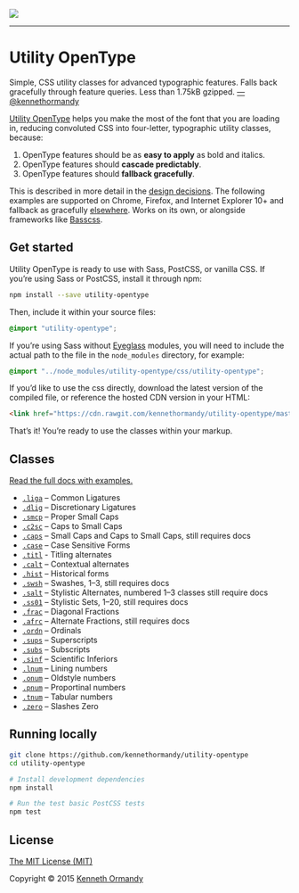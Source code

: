 [![](http://utility-opentype.kennethormandy.com/media/og-image.gif)](http://utility-opentype.kennethormandy.com)

***

# Utility OpenType

Simple, CSS utility classes for advanced typographic features. Falls back gracefully through feature queries. Less than 1.75kB gzipped. [—@kennethormandy](https://twitter.com/kennethormandy)

[Utility OpenType](http://utility-opentype.kennethormandy.com) helps you make the most of the font that you are loading in, reducing convoluted <abbr class="caps"><span class="caps">CSS</span></abbr> into four-letter, typographic utility classes, because:

1.  OpenType features should be as **easy to apply** as bold and italics.
2.  OpenType features should **cascade predictably**.
3.  OpenType features should **fallback gracefully**.

This is described in more detail in the [design decisions](http://utility-opentype.kennethormandy.com/#design-decisions). The following examples are supported on Chrome, Firefox, and Internet Explorer 10+ and fallback as gracefully [elsewhere](http://utility-opentype.kennethormandy.com/#browser-support). Works on its own, or alongside frameworks like [Basscss](http://basscss.com).

## Get started

Utility OpenType is ready to use with Sass, PostCSS, or vanilla CSS. If you’re using Sass or PostCSS, install it through npm:

```sh
npm install --save utility-opentype
```

Then, include it within your source files:

```scss
@import "utility-opentype";
```

If you’re using Sass without [Eyeglass](https://github.com/sass-eyeglass/eyeglass) modules, you will need to include the actual path to the file in the `node_modules` directory, for example:

```scss
@import "../node_modules/utility-opentype/css/utility-opentype";
```

If you’d like to use the css directly, download the latest version of the compiled file, or reference the hosted CDN version in your HTML:

```html
<link href="https://cdn.rawgit.com/kennethormandy/utility-opentype/master/css/utility-opentype.min.css" rel="stylesheet">
```

That’s it! You’re ready to use the classes within your markup.

## Classes

[Read the full docs with examples.](http://utility-opentype.kennethormandy.com)

- [`.liga`](http://utility-opentype.kennethormandy.com/#liga) – Common Ligatures
- [`.dlig`](http://utility-opentype.kennethormandy.com/#dlig) – Discretionary Ligatures
- [`.smcp`](http://utility-opentype.kennethormandy.com/#smcp) – Proper Small Caps
- [`.c2sc`](http://utility-opentype.kennethormandy.com/#c2sc) – Caps to Small Caps
- [`.caps`](http://utility-opentype.kennethormandy.com/#caps) – Small Caps and Caps to Small Caps, still requires docs
- [`.case`](http://utility-opentype.kennethormandy.com/#case) – Case Sensitive Forms
- [`.titl`](http://utility-opentype.kennethormandy.com/#titl) - Titling alternates
- [`.calt`](http://utility-opentype.kennethormandy.com/#calt) – Contextual alternates
- [`.hist`](http://utility-opentype.kennethormandy.com/#hist) – Historical forms
- [`.swsh`](http://utility-opentype.kennethormandy.com/#swsh) – Swashes, 1–3, still requires docs
- [`.salt`](http://utility-opentype.kennethormandy.com/#salt) – Stylistic Alternates, numbered 1–3 classes still require docs
- [`.ss01`](http://utility-opentype.kennethormandy.com/#ss01) – Stylistic Sets, 1–20, still requires docs
- [`.frac`](http://utility-opentype.kennethormandy.com/#frac) – Diagonal Fractions
- [`.afrc`](http://utility-opentype.kennethormandy.com/#afrc) – Alternate Fractions, still requires docs
- [`.ordn`](http://utility-opentype.kennethormandy.com/#ordn) – Ordinals
- [`.sups`](http://utility-opentype.kennethormandy.com/#sups) – Superscripts
- [`.subs`](http://utility-opentype.kennethormandy.com/#subs) – Subscripts
- [`.sinf`](http://utility-opentype.kennethormandy.com/#sinf) – Scientific Inferiors
- [`.lnum`](http://utility-opentype.kennethormandy.com/#lnum) – Lining numbers
- [`.onum`](http://utility-opentype.kennethormandy.com/#onum) – Oldstyle numbers
- [`.pnum`](http://utility-opentype.kennethormandy.com/#pnum) – Proportinal numbers
- [`.tnum`](http://utility-opentype.kennethormandy.com/#tnum) – Tabular numbers
- [`.zero`](http://utility-opentype.kennethormandy.com/#zero) – Slashes Zero

## Running locally

```sh
git clone https://github.com/kennethormandy/utility-opentype
cd utility-opentype

# Install development dependencies
npm install

# Run the test basic PostCSS tests
npm test
```

## License

[The MIT License (MIT)](LICENSE.md)

Copyright © 2015 [Kenneth Ormandy](http://kennethormandy.com)

